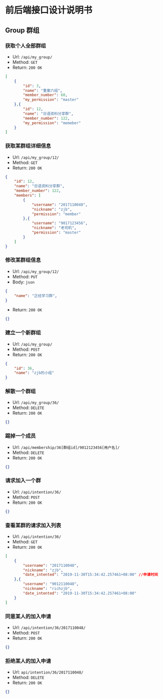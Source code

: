 # 前后端接口设计说明书

## Group 群组

### 获取个人全部群组

* Url: `/api/my_group/`
* Method: `GET`
* Return: `200 OK`

```json
[
    {
        "id": 3,
        "name": "重案六组",
        "member_number": 60,
        "my_permission": "master"
    },{
        "id": 12,
        "name": "日语资料分享群",
        "member_number": 122,
        "my_permission": "memeber"
    }
]
```

### 获取某群组详细信息

* Url: `/api/my_group/12/`
* Method: `GET`
* Return: `200 OK`

```json
{
    "id": 12,
    "name": "日语资料分享群",
    "member_number": 122,
    "members": [
        {
            "username": "2017110048",
            "nickname": "zjb",
            "permission": "member"
        },{
            "username": "9017123456",
            "nickname": "老司机",
            "permission": "master"
        }
    ]
}
```

### 修改某群组信息

* Url: `/api/my_group/12/`
* Method: `PUT`
* Body: `json`

```json
{
    "name": "正经学习群",
}
```

* Return: `200 OK`

```json
{}
```

### 建立一个新群组

* Url: `/api/my_group/`
* Method: `POST`
* Return: `200 OK`

```json
{
    "id": 36,
    "name": "zjb的小组"
}
```

### 解散一个群组

* Url: `/api/my_group/36/`
* Method: `DELETE`
* Return: `200 OK`

```json
{}
```

### 踢掉一个成员

* Url: `/api/membership/36[群组id]/9012123456[用户名]/`
* Method: `DELETE`
* Return: `200 OK`

```json
{}
```

### 请求加入一个群

* Url: `/api/intention/36/`
* Method: `POST`
* Return: `200 OK`

```json
{}
```

### 查看某群的请求加入列表

* Url: `/api/intention/36/`
* Method: `GET`
* Return: `200 OK`

```json
[
    {
        "username": "2017110048",
        "nickname": "zjb",
        "date_intented": "2019-11-30T15:34:42.257461+08:00" //申请时间
    },{
        "username": "9012110048",
        "nickname": "richzjb",
        "date_intented": "2019-11-30T15:34:42.257461+08:00"
    }
]
```

### 同意某人的加入申请

* Url: `/api/intention/36/2017110048/`
* Method: `POST`
* Return: `200 OK`

```json
{}
```

### 拒绝某人的加入申请

* Url: `api/intention/36/2017110048/`
* Method: `DELETE`
* Return: `200 OK`

```json
{}
```

